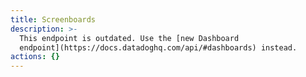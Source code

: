 ```yaml
---
title: Screenboards
description: >-
  This endpoint is outdated. Use the [new Dashboard
  endpoint](https://docs.datadoghq.com/api/#dashboards) instead.
actions: {}
---
```

